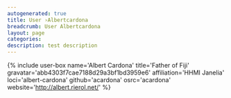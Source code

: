 ```yaml
---
autogenerated: true
title: User ›Albertcardona
breadcrumb: User Albertcardona
layout: page
categories: 
description: test description
---
```


{% include user-box name='Albert Cardona' title='Father of Fiji' gravatar='abb4303f7cae7188d29a3bf1bd3959e6' affiliation='HHMI Janelia' loci='albert-cardona' github='acardona' osrc='acardona' website='http://albert.rierol.net/' %}
